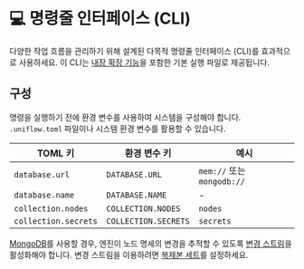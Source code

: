 # 💻 명령줄 인터페이스 (CLI)

다양한 작업 흐름을 관리하기 위해 설계된 다목적 명령줄 인터페이스 (CLI)를 효과적으로 사용하세요. 이 CLI는 [내장 확장 기능](../ext/README.md)을 포함한 기본 실행 파일로 제공됩니다.

## 구성

명령을 실행하기 전에 환경 변수를 사용하여 시스템을 구성해야 합니다. `.uniflow.toml` 파일이나 시스템 환경 변수를 활용할 수 있습니다.

| TOML 키              | 환경 변수 키            | 예시                       |
|----------------------|--------------------------|----------------------------|
| `database.url`       | `DATABASE.URL`           | `mem://` 또는 `mongodb://` |
| `database.name`      | `DATABASE.NAME`          | -                          |
| `collection.nodes`   | `COLLECTION.NODES`       | `nodes`                    |
| `collection.secrets` | `COLLECTION.SECRETS`     | `secrets`                  |

[MongoDB](https://www.mongodb.com/)를 사용할 경우, 엔진이 노드 명세의 변경을 추적할 수 있도록 [변경 스트림](https://www.mongodb.com/docs/manual/changeStreams/)을 활성화해야 합니다. 변경 스트림을 이용하려면 [복제본 세트](https://www.mongodb.com/ko-kr/docs/manual/replication/#std-label-replication)를 설정하세요.
